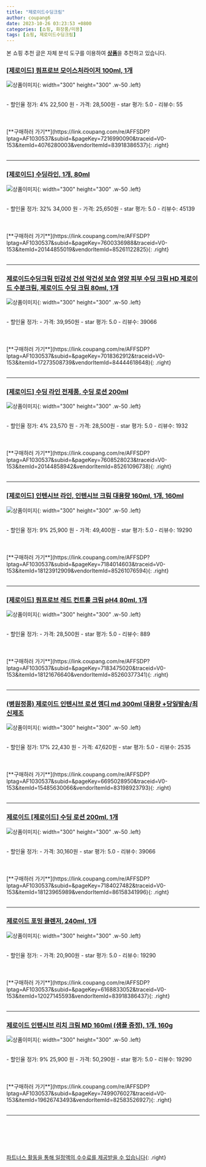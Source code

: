 ```yaml
---
title: "제로이드수딩크림"
author: coupang6
date: 2023-10-26 03:23:53 +0800
categories: [쇼핑, 화장품/미용]
tags: [쇼핑, 제로이드수딩크림]
---
```


본 쇼핑 추천 글은 자체 분석 도구를 이용하여 [**상품**](https://link.coupang.com/a/bao1ui)을 추천하고 있습니다.

### [[제로이드] 핌프로브 모이스처라이저 100ml, 1개](https://link.coupang.com/re/AFFSDP?lptag=AF1030537&subid=&pageKey=7216990090&traceid=V0-153&itemId=4076280003&vendorItemId=83918386537)

![상품이미지](https://thumbnail8.coupangcdn.com/thumbnails/remote/230x230ex/image/vendor_inventory/90e9/7b2d2fb4f97eb181afeee70ff52c13899cc2dc9ed111f67f8fbf327e5755.jpeg){: width="300" height="300" .w-50 .left}


<br>
- 할인율 정가: 4%  22,500   원
- 가격: 28,500원
- star 평가: 5.0
- 리뷰수: 55
<br>
<br>
<br>
<br>
[**구매하러 가기**](https://link.coupang.com/re/AFFSDP?lptag=AF1030537&subid=&pageKey=7216990090&traceid=V0-153&itemId=4076280003&vendorItemId=83918386537){: .right}
<br>
<br>

---

### [[제로이드] 수딩라인, 1개, 80ml](https://link.coupang.com/re/AFFSDP?lptag=AF1030537&subid=&pageKey=7600336988&traceid=V0-153&itemId=20144855019&vendorItemId=85261122825)

![상품이미지](https://thumbnail7.coupangcdn.com/thumbnails/remote/230x230ex/image/vendor_inventory/1c30/563c565a21b66ff4450d934da30293ba02f07c82d8165a045529daa259e3.jpeg){: width="300" height="300" .w-50 .left}


<br>
- 할인율 정가: 32%  34,000   원
- 가격: 25,650원
- star 평가: 5.0
- 리뷰수: 45139
<br>
<br>
<br>
<br>
[**구매하러 가기**](https://link.coupang.com/re/AFFSDP?lptag=AF1030537&subid=&pageKey=7600336988&traceid=V0-153&itemId=20144855019&vendorItemId=85261122825){: .right}
<br>
<br>

---

### [제로이드수딩크림 민감성 건성 악건성 보습 영양 피부 수딩 크림 HD 제로이드 수분크림, 제로이드 수딩 크림 80ml, 1개](https://link.coupang.com/re/AFFSDP?lptag=AF1030537&subid=&pageKey=7018362912&traceid=V0-153&itemId=17273508739&vendorItemId=84444618648)

![상품이미지](https://thumbnail8.coupangcdn.com/thumbnails/remote/230x230ex/image/vendor_inventory/0238/6ce905e37a680e25b016c329fb9066122635282807c10010b2b8a89b2dc9.jpg){: width="300" height="300" .w-50 .left}


<br>
- 할인율 정가: 
- 가격: 39,950원
- star 평가: 5.0
- 리뷰수: 39066
<br>
<br>
<br>
<br>
[**구매하러 가기**](https://link.coupang.com/re/AFFSDP?lptag=AF1030537&subid=&pageKey=7018362912&traceid=V0-153&itemId=17273508739&vendorItemId=84444618648){: .right}
<br>
<br>

---

### [[제로이드] 수딩 라인 전제품, 수딩 로션 200ml](https://link.coupang.com/re/AFFSDP?lptag=AF1030537&subid=&pageKey=7608528023&traceid=V0-153&itemId=20144858942&vendorItemId=85261096738)

![상품이미지](https://thumbnail10.coupangcdn.com/thumbnails/remote/230x230ex/image/vendor_inventory/d5f4/5abee2725b19c6ca32a772b72a46836dd799cf20386a9fd34139482e06e6.jpeg){: width="300" height="300" .w-50 .left}


<br>
- 할인율 정가: 4%  23,570   원
- 가격: 28,500원
- star 평가: 5.0
- 리뷰수: 1932
<br>
<br>
<br>
<br>
[**구매하러 가기**](https://link.coupang.com/re/AFFSDP?lptag=AF1030537&subid=&pageKey=7608528023&traceid=V0-153&itemId=20144858942&vendorItemId=85261096738){: .right}
<br>
<br>

---

### [[제로이드] 인텐시브 라인, 인텐시브 크림 대용량 160ml, 1개, 160ml](https://link.coupang.com/re/AFFSDP?lptag=AF1030537&subid=&pageKey=7184014603&traceid=V0-153&itemId=18123912909&vendorItemId=85261076594)

![상품이미지](https://thumbnail6.coupangcdn.com/thumbnails/remote/230x230ex/image/vendor_inventory/65ad/e482c84f7688d9c9702b22f0ae11442aa281aba5e110708c48bb9822223b.png){: width="300" height="300" .w-50 .left}


<br>
- 할인율 정가: 9%  25,900   원
- 가격: 49,400원
- star 평가: 5.0
- 리뷰수: 19290
<br>
<br>
<br>
<br>
[**구매하러 가기**](https://link.coupang.com/re/AFFSDP?lptag=AF1030537&subid=&pageKey=7184014603&traceid=V0-153&itemId=18123912909&vendorItemId=85261076594){: .right}
<br>
<br>

---

### [[제로이드] 핌프로브 레드 컨트롤 크림 pH4 80ml, 1개](https://link.coupang.com/re/AFFSDP?lptag=AF1030537&subid=&pageKey=7183475020&traceid=V0-153&itemId=18121676640&vendorItemId=85260377341)

![상품이미지](https://thumbnail10.coupangcdn.com/thumbnails/remote/230x230ex/image/vendor_inventory/f8db/f80f22a5b6614afc245689dab1d7e97bfb6c49e972c086247801ac9eed88.jpeg){: width="300" height="300" .w-50 .left}


<br>
- 할인율 정가: 
- 가격: 28,500원
- star 평가: 5.0
- 리뷰수: 889
<br>
<br>
<br>
<br>
[**구매하러 가기**](https://link.coupang.com/re/AFFSDP?lptag=AF1030537&subid=&pageKey=7183475020&traceid=V0-153&itemId=18121676640&vendorItemId=85260377341){: .right}
<br>
<br>

---

### [(병원정품) 제로이드 인텐시브 로션 엠디 md 300ml 대용량 +당일발송/최신제조](https://link.coupang.com/re/AFFSDP?lptag=AF1030537&subid=&pageKey=6695028950&traceid=V0-153&itemId=15485630066&vendorItemId=83198923793)

![상품이미지](https://thumbnail9.coupangcdn.com/thumbnails/remote/230x230ex/image/vendor_inventory/c262/ca1ae039e3dfac8a12004de171b50cd7633f48d8d3639f5f488373163955.PNG){: width="300" height="300" .w-50 .left}


<br>
- 할인율 정가: 17%  22,430   원
- 가격: 47,620원
- star 평가: 5.0
- 리뷰수: 2535
<br>
<br>
<br>
<br>
[**구매하러 가기**](https://link.coupang.com/re/AFFSDP?lptag=AF1030537&subid=&pageKey=6695028950&traceid=V0-153&itemId=15485630066&vendorItemId=83198923793){: .right}
<br>
<br>

---

### [제로이드 [제로이드] 수딩 로션 200ml, 1개](https://link.coupang.com/re/AFFSDP?lptag=AF1030537&subid=&pageKey=7184027482&traceid=V0-153&itemId=18123965989&vendorItemId=86158341996)

![상품이미지](https://thumbnail6.coupangcdn.com/thumbnails/remote/230x230ex/image/vendor_inventory/f0a6/0f5d3fd70e93a45a631716c75729fe9557efa9886bebfb2a31c5ec98cea5.jpg){: width="300" height="300" .w-50 .left}


<br>
- 할인율 정가: 
- 가격: 30,160원
- star 평가: 5.0
- 리뷰수: 39066
<br>
<br>
<br>
<br>
[**구매하러 가기**](https://link.coupang.com/re/AFFSDP?lptag=AF1030537&subid=&pageKey=7184027482&traceid=V0-153&itemId=18123965989&vendorItemId=86158341996){: .right}
<br>
<br>

---

### [제로이드 포밍 클렌저, 240ml, 1개](https://link.coupang.com/re/AFFSDP?lptag=AF1030537&subid=&pageKey=6168833052&traceid=V0-153&itemId=12027145593&vendorItemId=83918386437)

![상품이미지](https://thumbnail8.coupangcdn.com/thumbnails/remote/230x230ex/image/vendor_inventory/90e9/7b2d2fb4f97eb181afeee70ff52c13899cc2dc9ed111f67f8fbf327e5755.jpeg){: width="300" height="300" .w-50 .left}


<br>
- 할인율 정가: 
- 가격: 20,900원
- star 평가: 5.0
- 리뷰수: 19290
<br>
<br>
<br>
<br>
[**구매하러 가기**](https://link.coupang.com/re/AFFSDP?lptag=AF1030537&subid=&pageKey=6168833052&traceid=V0-153&itemId=12027145593&vendorItemId=83918386437){: .right}
<br>
<br>

---

### [제로이드 인텐시브 리치 크림 MD 160ml (샘플 증정), 1개, 160g](https://link.coupang.com/re/AFFSDP?lptag=AF1030537&subid=&pageKey=7499076027&traceid=V0-153&itemId=19626743493&vendorItemId=82583526927)

![상품이미지](https://thumbnail9.coupangcdn.com/thumbnails/remote/230x230ex/image/vendor_inventory/217c/e1bf4187e58136fbe693535e4a0a95fd3adcae6a303e03e5b70ad8244e4e.png){: width="300" height="300" .w-50 .left}


<br>
- 할인율 정가: 9%  25,900   원
- 가격: 50,290원
- star 평가: 5.0
- 리뷰수: 19290
<br>
<br>
<br>
<br>
[**구매하러 가기**](https://link.coupang.com/re/AFFSDP?lptag=AF1030537&subid=&pageKey=7499076027&traceid=V0-153&itemId=19626743493&vendorItemId=82583526927){: .right}
<br>
<br>

---
<br><br><br><br><br> [파트너스 활동을 통해 일정액의 수수료를 제공받을 수 있습니다](https://link.coupang.com/a/bao1ui){: .right}